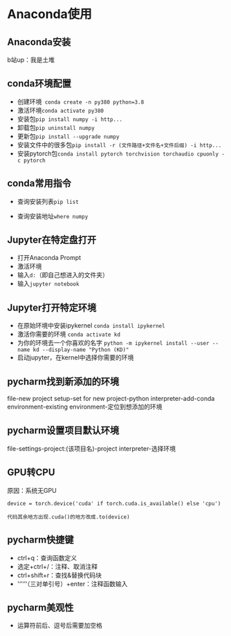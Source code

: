 # Anaconda使用

## Anaconda安装

b站up：我是土堆

## conda环境配置

* 创建环境```  conda create -n py380 python=3.8 ```
* 激活环境``` conda activate py380 ```
* 安装包``` pip install numpy -i http... ```
* 卸载包``` pip uninstall numpy ```
* 更新包``` pip install --upgrade numpy ```
* 安装文件中的很多包``` pip install -r (文件路径+文件名+文件后缀) -i http... ```
* 安装pytorch包``` conda install pytorch torchvision torchaudio cpuonly -c pytorch ```

## conda常用指令

* 查询安装列表``` pip list ```

* 查询安装地址``` where numpy ```

## Jupyter在特定盘打开

* 打开Anaconda Prompt
* 激活环境
* 输入``` d: ```（即自己想进入的文件夹）
* 输入``` jupyter notebook ```

## Jupyter打开特定环境
* 在原始环境中安装ipykernel
  `conda install ipykernel`
* 激活你需要的环境
  `conda activate kd`
* 为你的环境去一个你喜欢的名字
  `python -m ipykernel install --user --name kd --display-name "Python (KD)"`
* 启动jupyter，在kernel中选择你需要的环境

## pycharm找到新添加的环境

file-new project setup-set for new project-python interpreter-add-conda environment-existing environment-定位到想添加的环境

## pycharm设置项目默认环境

file-settings-project:(该项目名)-project interpreter-选择环境

## GPU转CPU

 原因：系统无GPU

``` device = torch.device('cuda' if torch.cuda.is_available() else 'cpu') ```

``` 代码其余地方出现.cuda()的地方改成.to(device) ```

## pycharm快捷键

* ctrl+q：查询函数定义
* 选定+ctrl+/：注释、取消注释
* ctrl+shift+r：查找&替换代码块
* ’‘’‘’‘（三对单引号）+enter：注释函数输入

## pycharm美观性

* 运算符前后、逗号后需要加空格
